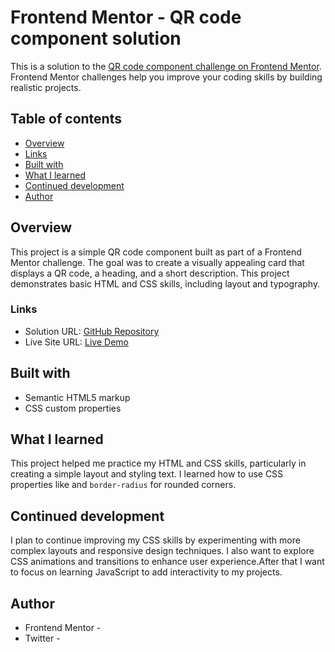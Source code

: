 # Frontend Mentor - QR code component solution

This is a solution to the [QR code component challenge on Frontend Mentor](https://www.frontendmentor.io/challenges/qr-code-component-iux_sIO_H). Frontend Mentor challenges help you improve your coding skills by building realistic projects. 

## Table of contents

- [Overview](#overview)
- [Links](#links)
- [Built with](#built-with)
- [What I learned](#what-i-learned)
- [Continued development](#continued-development)
- [Author](#author)


## Overview

This project is a simple QR code component built as part of a Frontend Mentor challenge. The goal was to create a visually appealing card that displays a QR code, a heading, and a short description. This project demonstrates basic HTML and CSS skills, including layout and typography.

### Links
- Solution URL: [GitHub Repository]()
- Live Site URL: [Live Demo]()

## Built with
- Semantic HTML5 markup
- CSS custom properties

## What I learned
This project helped me practice my HTML and CSS skills, particularly in creating a simple layout and styling text. I learned how to use CSS properties like and `border-radius` for rounded corners.

## Continued development
I plan to continue improving my CSS skills by experimenting with more complex layouts and responsive design techniques. I also want to explore CSS animations and transitions to enhance user experience.After that I want to focus on learning JavaScript to add interactivity to my projects.

## Author
- Frontend Mentor - []()
- Twitter - []()